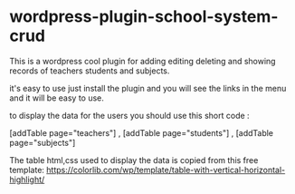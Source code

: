 # wordpress-plugin-school-system-crud

This is a wordpress cool plugin for adding editing deleting and showing records of teachers students and subjects.

it's easy to use just install the plugin and you will see the links in the menu and it will be easy to use.

to display the data for the users you should use this short code :

[addTable page="teachers"] , [addTable page="students"] , [addTable page="subjects"]

The table html,css used to display the data is copied from this free template: https://colorlib.com/wp/template/table-with-vertical-horizontal-highlight/
